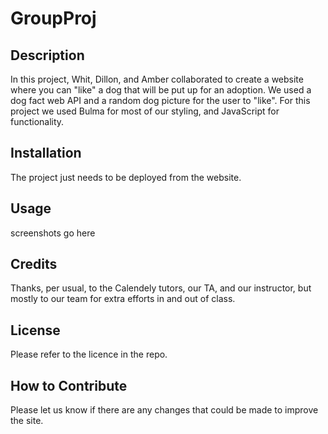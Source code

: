 # GroupProj

## Description

In this project, Whit, Dillon, and Amber collaborated to create a website where you can "like" a dog that will be put up for an adoption. We used a dog fact web API and a random dog picture for the user to "like". For this project we used Bulma for most of our styling, and JavaScript for functionality.

## Installation

The project just needs to be deployed from the website.

## Usage

screenshots go here

## Credits

Thanks, per usual, to the Calendely tutors, our TA, and our instructor, but mostly to our team for extra efforts in and out of class.

## License

Please refer to the licence in the repo.

## How to Contribute

Please let us know if there are any changes that could be made to improve the site.
